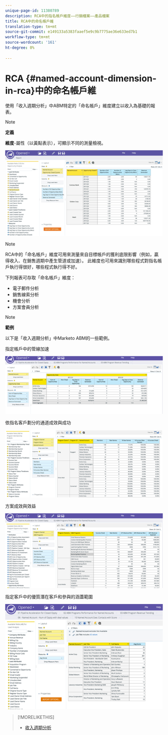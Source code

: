 ```yaml
---
unique-page-id: 11380789
description: RCA中的指名帳戶維度——行銷檔案——產品檔案
title: RCA中的命名帳戶維
translation-type: tm+mt
source-git-commit: e149133a5383faaef5e9c9b7775ae36e633ed7b1
workflow-type: tm+mt
source-wordcount: '161'
ht-degree: 0%

---
```



# RCA {#named-account-dimension-in-rca}中的命名帳戶維

使用「收入週期分析」中ABM特定的「命名帳戶」維度建立以收入為基礎的報表。

>[!NOTE]
>
>**定義**
>
>**維度**-屬性（以黃點表示），可顯示不同的測量檢視。

![](assets/one-2.png)

>[!NOTE]
>
>RCA中的「命名帳戶」維度可用來測量來自目標帳戶的獲利底限影響（例如，贏得收入、在銷售週期中產生管道或加速）。 此維度也可用來識別哪些程式對指名帳戶執行得很好，哪些程式執行得不好。

下列報表可存取「命名帳戶」維度：

* 電子郵件分析
* 銷售線索分析
* 機會分析
* 方案會員分析

>[!NOTE]
>
>**範例**
>
>以下是「收入週期分析」中Marketo ABM的一些範例。

指定帳戶中的管線加速

![](assets/two-1.png)

依指名客戶劃分的通道成效與成功

![](assets/three-2.png)

方案成效與效益

![](assets/four-3.png)

指定客戶中的優質潛在客戶和參與的涵蓋範圍

![](assets/five-2.png)

>[!MORELIKETHIS]
>
>* [收入週期分析](http://docs.marketo.com/display/docs/revenue+cycle+analytics)

>



